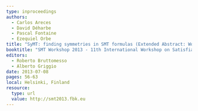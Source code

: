 ```yaml
---
type: inproceedings
authors:
  - Carlos Areces
  - David Déharbe
  - Pascal Fontaine
  - Ezequiel Orbe
title: "SyMT: finding symmetries in SMT formulas (Extended Abstract: Work in progress)"
booktitle: "SMT Workshop 2013 - 11th International Workshop on Satisfiability Modulo Theories"
editors:
  - Roberto Bruttomesso
  - Alberto Griggio
date: 2013-07-08
pages: 56-63
local: Helsinki, Finland
resource:
  type: url
  value: http://smt2013.fbk.eu
---
```

